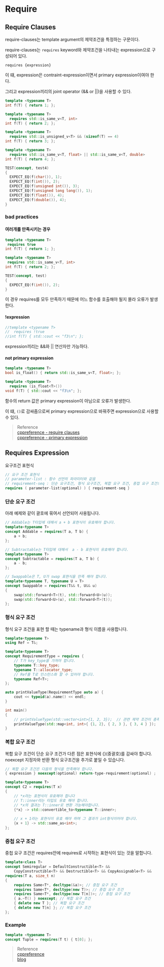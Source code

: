 # Require
## Require Clauses
require-clauses는 template argument의 제약조건을 특정하는 구문이다.

require-clauses는 `requires` keyword와 제약조건을 나타내는 expression으로 구성되어 있다.

```
requires {expression}
```

이 떄, expression은 contraint-expression이면서 primary expression이여야 한다.

그리고 expression끼리의 joint operator (&& or ||)을 사용할 수 있다.

```cpp
template <typename T>
int f(T) { return 1; };

template <typename T>
  requires std::is_same_v<T, int>
int f(T) { return 2; };

template <typename T>
  requires std::is_unsigned_v<T> && (sizeof(T) == 4)
int f(T) { return 3; };

template <typename T>
  requires std::is_same_v<T, float> || std::is_same_v<T, double>
int f(T) { return 4; };

TEST(concept, test4)
{
  EXPECT_EQ(f(char()), 1);
  EXPECT_EQ(f(int()), 2);
  EXPECT_EQ(f(unsigned int()), 3);
  EXPECT_EQ(f(unsigned long long()), 1);
  EXPECT_EQ(f(float()), 4);
  EXPECT_EQ(f(double()), 4);
}
```

### bad practices

#### 여러개를 만족시키는 경우
```cpp
template <typename T>
 requires true
int f(T) { return 1; };

template <typename T>
 requires std::is_same_v<T, int>
int f(T) { return 2; };

TEST(concept, test)
{
  EXPECT_EQ(f(int()), 2);
}

```
이 경우 requires를 모두 만족하기 때문에 어느 함수를 호출해야 될지 몰라 오류가 발생한다.


#### !expression
```cpp
//template <typename T>
//  requires !true
//int f(T) { std::cout << "f3\n"; };
```

expression끼리는 &&와 || 연산자만 가능하다.

#### not primary expression
```cpp
template <typename T>
bool is_float() { return std::is_same_v<T, float>; };

template <typename T>
  requires (is_float<T>())
void f(T) { std::cout << "f3\n"; };
```
함수의 return 값은 primary expression이 아님으로 오류가 발생한다.

이 떄, `()`로 감싸줌으로써 primary expression으로 바꿔주면 expression으로 사용할 수 있다.

> Reference  
> [cppreference - require clauses](https://en.cppreference.com/w/cpp/language/constraints#Requires_clauses)  
> [cppreference - primary expression](https://en.cppreference.com/w/cpp/language/expressions#Primary_expressions)  

## Requires Expression

요구조건 표현식

```cpp
// 요구 조건 표현식 
// parameter-list : 함수 선언의 파라미터와 같음
// requirement-seq : 단순 요구조건, 형식 요구조건, 복합 요구 조건, 중첩 요구 조건으로 구성된 순차열
requires ( parameter-list(optional) ) { requirement-seq }
```

### 단순 요구 조건
아래 예제와 같이 괄호에 묶여서 선언되어 사용됩니다.

```cpp
// Addable는 T타입에 대해서 a + b 표현식이 유효해야 합니다.
template<typename T>
concept Addable = requires(T a, T b) {
	a + b;
};

// Subtractable는 T타입에 대해서  a - b 표현식이 유효해야 합니다.
template<typename T>
concept Subtractable = requires(T a, T b) {
	a - b;
};

// Swappable은 T, U가 swap 표현식을 만족 해야 합니다.
template<typename T, typename U = T>
concept Swappable = requires(T&& t, U&& u)
{
    swap(std::forward<T>(t), std::forward<U>(u));
    swap(std::forward<U>(u), std::forward<T>(t));
};
```

### 형식 요구 조건

형식 요구 조건을 표현 할 때는 typename과 형식 이름을 사용합니다.

``` cpp
template<typename T>
using Ref = T&;

template<typename T>
concept RequirementType = requires {
    // T가 key_type을 가져야 합니다. 
    typename T::key_type;
    typename T::allocator_type;
    // Ref를 T로 인스턴스화 할 수 있어야 합니다.
    typename Ref<T>;
};

auto printValueType(RequirementType auto a) {
    cout << typeid(a).name() << endl;
}

int main()
{
    // printValueType(std::vector<int>{1, 2, 3});  // 관련 제약 조건이 충족되지 않습니다
    printValueType(std::map<int, int>{ {1, 2}, { 2, 3 }, { 3, 4 } });
}
```

### 복합 요구 조건

복합 요구 조건이 단순 요구 조건가 다른 점은 표현식에 {}(중괄호)를 감싸야 합니다.
noexcept 지정자와 반환 형식 요구조건을 추가로 붙일 수 있습니다. 

```cpp
// 복합 요구 조건은 다음의 형식을 만족해야 합니다.
{ expression } noexcept(optional) return-type-requirement(optional) ;		
```

```cpp
template<typename T>
concept C2 = requires(T x)
{
    // *x라는 표현식이 유효해야 합니다
    // T::inner라는 타입도 유효 해야 합니다. 
    // *x의 결과는 T::inner로 변환 가능해야합니다.
    {*x} -> std::convertible_to<typename T::inner>;
 
    // x + 1라는 표현식이 유효 해야 하며 그 결과가 int형식이어야 합니다.
    {x + 1} -> std::same_as<int>;
};
```

### 중첩 요구 조건

중첩 요구 조건은 requires안에 requires로 시작하는 표현식이 있는 것을 말합니다. 

``` cpp
template<class T>
concept Semiregular = DefaultConstructible<T> &&
    CopyConstructible<T> && Destructible<T> && CopyAssignable<T> &&
requires(T a, size_t n)
{  
    requires Same<T*, decltype(&a)>; // 중첩 요구 조건
    requires Same<T*, decltype(new T)>; // 중첩 요구 조건
    requires Same<T*, decltype(new T[n])>; // 중첩 요구 조건
    { a.~T() } noexcept; // 복합 요구 조건
    { delete new T }; // 복합 요구 조건
    { delete new T[n] }; // 복합 요구 조건
};
```

### Example
``` cpp
template <typename T>
concept Tuple = requires(T t) { t[0]; };
```

> Reference  
> [cppreference](https://en.cppreference.com/w/cpp/language/requires)  
> [blog](https://jungwoong.tistory.com/99)   
